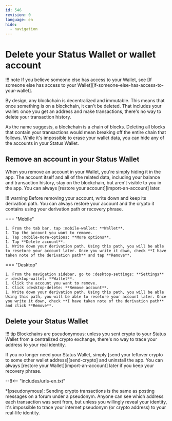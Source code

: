```yaml
---
id: 546
revision: 0
language: en
hide:
  - navigation
---
```


# Delete your Status Wallet or wallet account

!!! note
     If you believe someone else has access to your Wallet, see [If someone else has access to your Wallet][if-someone-else-has-access-to-your-wallet].

By design, any blockchain is decentralized and immutable. This means that once something is on a blockchain, it can't be deleted. That includes your wallet: once you get an address and make transactions, there's no way to delete your transaction history.

As the name suggests, a blockchain is a chain of blocks. Deleting all blocks that contain your transactions would mean breaking off the entire chain that follows. While it's impossible to erase your wallet data, you can hide any of the accounts in your Status Wallet.

## Remove an account in your Status Wallet

When you remove an account in your Wallet, you're simply hiding it in the app. The account itself and all of the related data, including your balance and transaction history, stay on the blockchain, but aren't visible to you in the app. You can always [restore your account][import-an-account] later.

!!! warning
    Before removing your account, write down and keep its derivation path. You can always restore your account and the crypto it contains using your derivation path or recovery phrase.

=== "Mobile"

    1. From the tab bar, tap :mobile-wallet: **Wallet**.
    1. Tap the account you want to remove.
    1. Tap :mobile-more-options: **More options**.
    1. Tap **Delete account**.
    1. Write down your derivation path. Using this path, you will be able to resetore your account later. Once you write it down, check **I have taken note of the derivation path** and tap **Remove**.

=== "Desktop"

    1. From the navigation sidebar, go to :desktop-settings: **Settings** > :desktop-wallet: **Wallet**.
    1. Click the account you want to remove.
    1. Click :desktop-delete: **Remove account**.
    1. Write down your derivation path. Using this path, you will be able Using this path, you will be able to resetore your account later. Once you write it down, check **I have taken note of the derivation path** and click **Remove**.


## Delete your Status Wallet

!!! tip
     Blockchains are pseudonymous: unless you sent crypto to your Status Wallet from a centralized crypto exchange, there's no way to trace your address to your real identity.

If you no longer need your Status Wallet, simply [send your leftover crypto to some other wallet address][send-crypto] and uninstall the app. You can always [restore your Wallet][import-an-account] later if you keep your recovery phrase.

--8<-- "includes/urls-en.txt"

*[pseudonymous]: Sending crypto transactions is the same as posting messages on a forum under a pseudonym. Anyone can see which address each transaction was sent from, but unless you willingly reveal your identity, it's impossible to trace your internet pseudonym (or crypto address) to your real-life identity.
